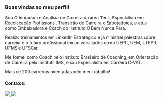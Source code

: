 ### Boas vindas ao meu perfil!

Sou Orientadora e Analista de Carreira da área Tech, Especialista em Recolocação Profissional, Transição de Carreira e Sabotadores, e atuo como Embaixadora e Coach do Instituto O Bem Nunca Para. 

Realizo treinamentos em LinkedIn Estratégico e já ministrei palestras sobre carreira e o futuro profissional em universidades como UEPG, UEM, UTFPR, UFMS e UFSCar.

Me formei como Coach pelo Instituto Brasileiro de Coaching, em Orientação de Carreira pelo instituto IMS, e sou Especialista em Carreira C-VAT.

Mais de 200 carreiras orientadas pelo meu trabalho!

#### Contatos:


<a href="https://www.linkedin.com/in/danielliolegario/" target="_blank"> 
<img src="https://img.shields.io/badge/LinkedIn-0077B5?style=for-the-badge&logo=linkedin&logoColor=white" target="_blank"> 
</a>

<a href="mailto: contato.daniolegario@gmail.com" target="_blank"> 
<img src="https://img.shields.io/badge/Gmail-D14836?style=for-the-badge&logo=gmail&logoColor=white" target="_blank"> 
</a>

<!--
**danielli-olegario/danielli-olegario** is a ✨ _special_ ✨ repository because its `README.md` (this file) appears on your GitHub profile.

Here are some ideas to get you started:

- 🔭 I’m currently working on ...
- 🌱 I’m currently learning ...
- 👯 I’m looking to collaborate on ...
- 🤔 I’m looking for help with ...
- 💬 Ask me about ...
- 📫 How to reach me: ...
- 😄 Pronouns: ...
- ⚡ Fun fact: ...
-->
